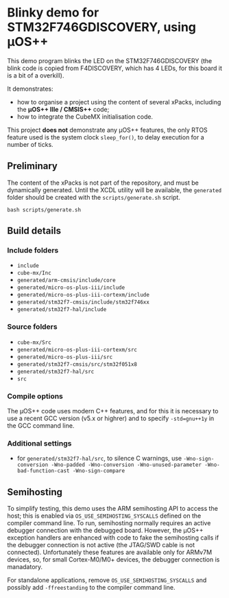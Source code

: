 # Blinky demo for STM32F746GDISCOVERY, using µOS++

This demo program blinks the LED on the STM32F746GDISCOVERY (the blink code
is copied from F4DISCOVERY, which has 4 LEDs, for this board it is a bit of
a overkill).

It demonstrates:

- how to organise a project using the content of several xPacks, including the **µOS++ IIIe / CMSIS++** code;
- how to integrate the CubeMX initialisation code.

This project **does not** demonstrate any µOS++ features, the only RTOS feature used is the system clock `sleep_for()`, to delay execution for a number of ticks.

## Preliminary

The content of the xPacks is not part of the repository, and must be dynamically generated. Until the XCDL utility will be available, the `generated` folder should be created with the `scripts/generate.sh` script.

```
bash scripts/generate.sh
```

## Build details

### Include folders

- `include`
- `cube-mx/Inc`
- `generated/arm-cmsis/include/core`
- `generated/micro-os-plus-iii/include`
- `generated/micro-os-plus-iii-cortexm/include`
- `generated/stm32f7-cmsis/include/stm32f746xx`
- `generated/stm32f7-hal/include`

### Source folders

- `cube-mx/Src`
- `generated/micro-os-plus-iii-cortexm/src`
- `generated/micro-os-plus-iii/src`
- `generated/stm32f7-cmsis/src/stm32f051x8`
- `generated/stm32f7-hal/src`
- `src`

### Compile options

The µOS++ code uses modern C++ features, and for this it is necessary to use a recent GCC version (v5.x or highrer) and to specify `-std=gnu++1y` in the GCC command line.

### Additional settings

- for `generated/stm32f7-hal/src`, to silence C warnings, use `-Wno-sign-conversion -Wno-padded -Wno-conversion -Wno-unused-parameter -Wno-bad-function-cast -Wno-sign-compare`


## Semihosting

To simplify testing, this demo uses the ARM semihosting API to access the host; this is enabled via `OS_USE_SEMIHOSTING_SYSCALLS` defined on the compiler command line. To run, semihosting normally requires an active debugger connection with the debugged board. However, the µOS++ exception handlers are enhanced with code to fake the semihosting calls if the debugger connection is not active (the JTAG/SWD cable is not connected). Unfortunately these features are available only for ARMv7M devices, so, for small Cortex-M0/M0+ devices, the debugger connection is manadatory.

For standalone applications, remove `OS_USE_SEMIHOSTING_SYSCALLS` and possibly add `-ffreestanding` to the compiler command line.
